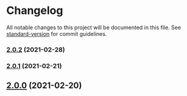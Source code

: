 # Changelog

All notable changes to this project will be documented in this file. See [standard-version](https://github.com/conventional-changelog/standard-version) for commit guidelines.

### [2.0.2](https://github.com/seeebiii/ses-email-forwarding/compare/v2.0.1...v2.0.2) (2021-02-28)

### [2.0.1](https://github.com/seeebiii/ses-email-forwarding/compare/v2.0.0...v2.0.1) (2021-02-21)

## [2.0.0](https://github.com/seeebiii/ses-email-forwarding/compare/v1.0.1...v2.0.0) (2021-02-20)
